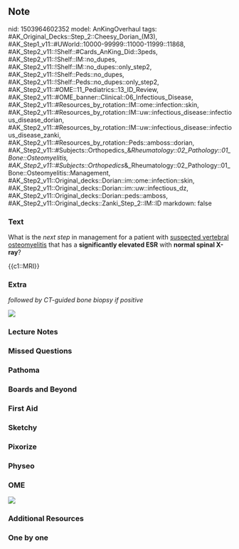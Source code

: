## Note
nid: 1503964602352
model: AnKingOverhaul
tags: #AK_Original_Decks::Step_2::Cheesy_Dorian_(M3), #AK_Step1_v11::#UWorld::10000-99999::11000-11999::11868, #AK_Step2_v11::!Shelf::#Cards_AnKing_Did::3peds, #AK_Step2_v11::!Shelf::IM::no_dupes, #AK_Step2_v11::!Shelf::IM::no_dupes::only_step2, #AK_Step2_v11::!Shelf::Peds::no_dupes, #AK_Step2_v11::!Shelf::Peds::no_dupes::only_step2, #AK_Step2_v11::#OME::11_Pediatrics::13_ID_Review, #AK_Step2_v11::#OME_banner::Clinical::06_Infectious_Disease, #AK_Step2_v11::#Resources_by_rotation::IM::ome::infection::skin, #AK_Step2_v11::#Resources_by_rotation::IM::uw::infectious_disease::infectious_disease_dorian, #AK_Step2_v11::#Resources_by_rotation::IM::uw::infectious_disease::infectious_disease_zanki, #AK_Step2_v11::#Resources_by_rotation::Peds::amboss::dorian, #AK_Step2_v11::#Subjects::Orthopedics_&_Rheumatology::02_Pathology::01_Bone::Osteomyelitis, #AK_Step2_v11::#Subjects::Orthopedics_&_Rheumatology::02_Pathology::01_Bone::Osteomyelitis::Management, #AK_Step2_v11::Original_decks::Dorian::im::ome::infection::skin, #AK_Step2_v11::Original_decks::Dorian::im::uw::infectious_dz, #AK_Step2_v11::Original_decks::Dorian::peds::amboss, #AK_Step2_v11::Original_decks::Zanki_Step_2::IM::ID
markdown: false

### Text
What is the <i>next step</i> in management for a patient with
<u>suspected vertebral osteomyelitis</u> that has a
<b>significantly elevated ESR</b> with <b>normal spinal X-ray</b>?
<div>
  {{c1::MRI}}
</div>

### Extra
<i>followed by CT-guided bone biopsy if positive</i>
<div>
  <div>
    <div>
      <i><img src="v%20osteo.png"></i>
    </div>
  </div>
</div>

### Lecture Notes


### Missed Questions


### Pathoma


### Boards and Beyond


### First Aid


### Sketchy


### Pixorize


### Physeo


### OME
<div class="ome-widget">
  <a href=
  "https://onlinemeded.org/spa/infectious-disease?ref=anki"><img src="_OME_AnkiFlashcards_Topic_6.png"></a>
</div>

### Additional Resources


### One by one


